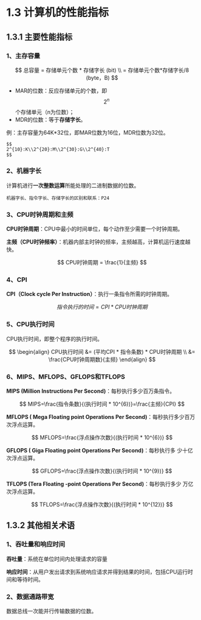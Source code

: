 # 1.3 计算机的性能指标

## 1.3.1 主要性能指标

### 1、主存容量

$$
总容量 = 存储单元个数 * 存储字长 (bit) \\
= 存储单元个数*存储字长/8 (byte，B)
$$

* MAR的位数：反应存储单元的个数，即 $$2^{n}$$ 个存储单元（n为位数）；
* MDR的位数：等于**存储字长**。

例：主存容量为64K\*32位，即MAR位数为16位，MDR位数为32位。

```admonish
$$
2^{10}:K\\2^{20}:M\\2^{30}:G\\2^{40}:T
$$ 
```

### 2、机器字长

计算机进行**一次整数运算**所能处理的二进制数据的位数。



```admonish
机器字长、指令字长、存储字长的区别和联系：P24
```



### 3、CPU时钟周期和主频

**CPU时钟周期**：CPU中最小的时间单位，每个动作至少需要一个时钟周期。

**主频（CPU时钟频率）**：机器内部主时钟的频率，主频越高，计算机运行速度越快。

$$
CPU时钟周期 = \frac{1}{主频}
$$

### 4、CPI

**CPI（Clock cycle Per Instruction）**：执行一条指令所需的时钟周期。

$$
指令执行的时间 = CPI * CPU时钟周期
$$

### 5、CPU执行时间

CPU执行时间，即整个程序的执行时间。

$$
\begin{align}
CPU执行时间 &= (平均CPI * 指令条数) * CPU时钟周期 \\
  &= \frac{CPU时钟周期数}{主频} 
\end{align}
$$

### 6、MIPS、MFLOPS、GFLOPS和TFLOPS

**MIPS \(Million Instructions Per Second\)**：每秒执行多少百万条指令。

$$
MIPS=\frac{指令条数}{(执行时间 * 10^{6})}=\frac{主频}{CPI}
$$

**MFLOPS \( Mega Floating point Operations Per Second\)**：每秒执行多少百万次浮点运算。



$$
MFLOPS=\frac{浮点操作次数}{(执行时间 * 10^{6})}
$$

**GFLOPS \( Giga Floating point Operations Per Second\)**：每秒执行多 少十亿次浮点运算。

$$
GFLOPS=\frac{浮点操作次数}{(执行时间 * 10^{9})}
$$

**TFLOPS \(Tera Floating -point Operations Per Second\)**：每秒执行多少 万亿次浮点运算。

$$
TFLOPS=\frac{浮点操作次数}{(执行时间 * 10^{12})}
$$

## 1.3.2 其他相关术语

### 1、吞吐量和响应时间

**吞吐量**：系统在单位时间内处理请求的容量

**响应时间**：从用户发出请求到系统响应请求并得到结果的时间，包括CPU运行时间和等待时间。

### 2、数据通路带宽

数据总线一次能并行传输数据的位数。

